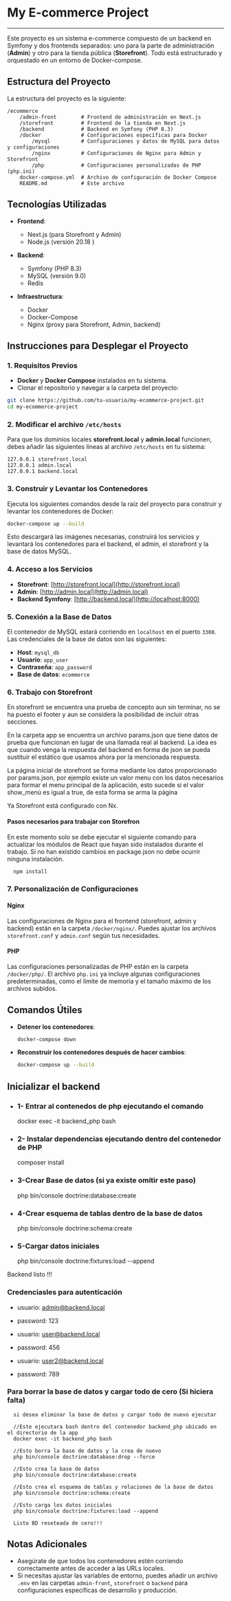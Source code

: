 
# My E-commerce Project

---

Este proyecto es un sistema e-commerce compuesto de un backend en Symfony y dos frontends separados: uno para la parte de administración (**Admin**) y otro para la tienda pública (**Storefront**). Todo está estructurado y orquestado en un entorno de Docker-compose.

## Estructura del Proyecto

La estructura del proyecto es la siguiente:

```
/ecommerce
    /admin-front        # Frontend de administración en Next.js
    /storefront         # Frontend de la tienda en Next.js
    /backend            # Backend en Symfony (PHP 8.3)
    /docker             # Configuraciones específicas para Docker
        /mysql          # Configuraciones y datos de MySQL para datos y configuraciones
        /nginx          # Configuraciones de Nginx para Admin y Storefront
        /php            # Configuraciones personalizadas de PHP (php.ini)
    docker-compose.yml  # Archivo de configuración de Docker Compose
    README.md           # Este archivo
```

## Tecnologías Utilizadas

- **Frontend**:
  - Next.js (para Storefront y Admin)
  - Node.js (versión 20.18 )

- **Backend**:
  - Symfony (PHP 8.3)
  - MySQL (versión 9.0)
  - Redis

- **Infraestructura**:
  - Docker
  - Docker-Compose
  - Nginx (proxy para Storefront, Admin, backend)

## Instrucciones para Desplegar el Proyecto

### 1. Requisitos Previos

- **Docker** y **Docker Compose** instalados en tu sistema.
- Clonar el repositorio y navegar a la carpeta del proyecto:

```bash
git clone https://github.com/tu-usuario/my-ecommerce-project.git
cd my-ecommerce-project
```

### 2. Modificar el archivo `/etc/hosts`

Para que los dominios locales **storefront.local** y **admin.local** funcionen, debes añadir las siguientes líneas al archivo `/etc/hosts` en tu sistema:

```
127.0.0.1 storefront.local
127.0.0.1 admin.local
127.0.0.1 backend.local

```

### 3. Construir y Levantar los Contenedores

Ejecuta los siguientes comandos desde la raíz del proyecto para construir y levantar los contenedores de Docker:

```bash
docker-compose up --build
```

Esto descargará las imágenes necesarias, construirá los servicios y levantará los contenedores para el backend, el admin, el storefront y la base de datos MySQL.

### 4. Acceso a los Servicios

- **Storefront**: [http://storefront.local](http://storefront.local)
- **Admin**: [http://admin.local](http://admin.local)
- **Backend Symfony**: [http://backend.local](http://localhost:8000)

### 5. Conexión a la Base de Datos

El contenedor de MySQL estará corriendo en `localhost` en el puerto `3308`. Las credenciales de la base de datos son las siguientes:

- **Host**: `mysql_db`
- **Usuario**: `app_user`
- **Contraseña**: `app_password`
- **Base de datos**: `ecommerce`

### 6. Trabajo con Storefront

En storefront se encuentra una prueba de concepto aun sin terminar, no se ha puesto el footer y aun se considera la posibilidad de incluir otras secciones.

En la carpeta app se encuentra un archivo params.json que tiene datos de prueba que funcionan en lugar de una llamada real al backend. La idea es que cuando venga la respuesta del backend en forma de json se pueda sustituir el estático que usamos ahora por la mencionada respuesta. 

La página inicial de storefront se forma mediante los datos proporcionado por params.json, por ejemplo existe un valor menu con los datos necesarios para formar el menu principal de la aplicación, esto sucede si el valor show_menú es igual a true, de esta forma se arma la página

Ya Storefront está configurado con Nx.

#### Pasos necesarios para trabajar con Storefron

En este momento solo se debe ejecutar el siguiente comando para actualizar los módulos de React que hayan sido instalados durante el trabajo. Si no han existido cambios en package.json no debe ocurrir ninguna instalación.

  ```bash
    npm install
  ```


### 7. Personalización de Configuraciones

#### Nginx

Las configuraciones de Nginx para el frontend (storefront, admin y backend) están en la carpeta `/docker/nginx/`. Puedes ajustar los archivos `storefront.conf` y `admin.conf` según tus necesidades.

#### PHP

Las configuraciones personalizadas de PHP están en la carpeta `/docker/php/`. El archivo `php.ini` ya incluye algunas configuraciones predeterminadas, como el límite de memoria y el tamaño máximo de los archivos subidos.

## Comandos Útiles

- **Detener los contenedores**:
  
  ```bash
  docker-compose down
  ```

- **Reconstruir los contenedores después de hacer cambios**:
  
  ```bash
  docker-compose up --build
  ```


## Inicializar el backend

- ### 1- Entrar al contenedos de php ejecutando el comando

    docker exec -it backend_php bash

- ### 2- Instalar dependencias ejecutando dentro del contenedor de PHP

    composer install

- ### 3-Crear Base de datos (si ya existe omitir este paso)

    php bin/console doctrine:database:create

- ### 4-Crear esquema de tablas dentro de la base de datos

    php bin/console doctrine:schema:create

- ### 5-Cargar datos iniciales

    php bin/console doctrine:fixtures:load --append

Backend listo !!!

  ### Credenciasles para autenticación
  - usuario: admin@backend.local  
  - password: 123


  - usuario: user@backend.local
  - password: 456


  - usuario: user2@backend.local
  - password: 789

### Para borrar la base de datos y cargar todo de cero (Si hiciera falta)
      si desea eliminar la base de datos y cargar todo de nuevo ejecutar 
    
      //Este ejecutara bash dentro del contenedor backend_php ubicado en el directorio de la app 
      docker exec -it backend_php bash
    
      //Esto borra la base de datos y la crea de nuevo
      php bin/console doctrine:database:drop --force
    
      //Esto crea la base de datos
      php bin/console doctrine:database:create
    
      //Esto crea el esquema de tablas y relaciones de la base de datos
      php bin/console doctrine:schema:create
    
      //Esto carga los datos iniciales
      php bin/console doctrine:fixtures:load --append
    
      Listo BD reseteada de cero!!!

## Notas Adicionales

- Asegúrate de que todos los contenedores estén corriendo correctamente antes de acceder a las URLs locales.
- Si necesitas ajustar las variables de entorno, puedes añadir un archivo `.env` en las carpetas `admin-front`, `storefront` o `backend` para configuraciones específicas de desarrollo y producción.
